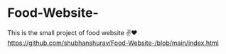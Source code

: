 # Food-Website-
This is the small project of food website ✌️❤️
https://github.com/shubhanshurav/Food-Website-/blob/main/index.html
